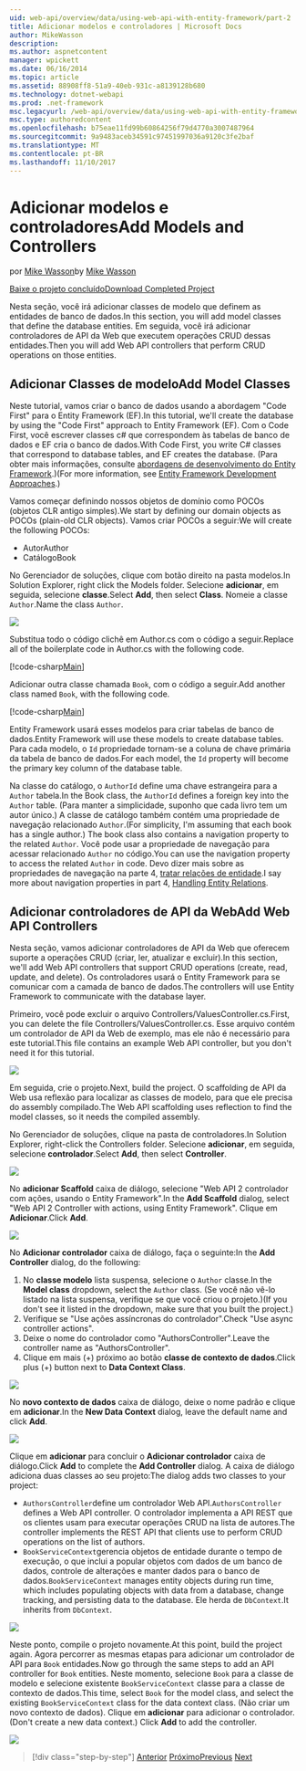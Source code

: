 ```yaml
---
uid: web-api/overview/data/using-web-api-with-entity-framework/part-2
title: Adicionar modelos e controladores | Microsoft Docs
author: MikeWasson
description: 
ms.author: aspnetcontent
manager: wpickett
ms.date: 06/16/2014
ms.topic: article
ms.assetid: 88908ff8-51a9-40eb-931c-a8139128b680
ms.technology: dotnet-webapi
ms.prod: .net-framework
msc.legacyurl: /web-api/overview/data/using-web-api-with-entity-framework/part-2
msc.type: authoredcontent
ms.openlocfilehash: b75eae11fd99b60864256f79d4770a3007487964
ms.sourcegitcommit: 9a9483aceb34591c97451997036a9120c3fe2baf
ms.translationtype: MT
ms.contentlocale: pt-BR
ms.lasthandoff: 11/10/2017
---
```

<a name="add-models-and-controllers"></a><span data-ttu-id="fab35-102">Adicionar modelos e controladores</span><span class="sxs-lookup"><span data-stu-id="fab35-102">Add Models and Controllers</span></span>
====================
<span data-ttu-id="fab35-103">por [Mike Wasson](https://github.com/MikeWasson)</span><span class="sxs-lookup"><span data-stu-id="fab35-103">by [Mike Wasson](https://github.com/MikeWasson)</span></span>

[<span data-ttu-id="fab35-104">Baixe o projeto concluído</span><span class="sxs-lookup"><span data-stu-id="fab35-104">Download Completed Project</span></span>](https://github.com/MikeWasson/BookService)

<span data-ttu-id="fab35-105">Nesta seção, você irá adicionar classes de modelo que definem as entidades de banco de dados.</span><span class="sxs-lookup"><span data-stu-id="fab35-105">In this section, you will add model classes that define the database entities.</span></span> <span data-ttu-id="fab35-106">Em seguida, você irá adicionar controladores de API da Web que executem operações CRUD dessas entidades.</span><span class="sxs-lookup"><span data-stu-id="fab35-106">Then you will add Web API controllers that perform CRUD operations on those entities.</span></span>

## <a name="add-model-classes"></a><span data-ttu-id="fab35-107">Adicionar Classes de modelo</span><span class="sxs-lookup"><span data-stu-id="fab35-107">Add Model Classes</span></span>

<span data-ttu-id="fab35-108">Neste tutorial, vamos criar o banco de dados usando a abordagem "Code First" para o Entity Framework (EF).</span><span class="sxs-lookup"><span data-stu-id="fab35-108">In this tutorial, we'll create the database by using the "Code First" approach to Entity Framework (EF).</span></span> <span data-ttu-id="fab35-109">Com o Code First, você escrever classes c# que correspondem às tabelas de banco de dados e EF cria o banco de dados.</span><span class="sxs-lookup"><span data-stu-id="fab35-109">With Code First, you write C# classes that correspond to database tables, and EF creates the database.</span></span> <span data-ttu-id="fab35-110">(Para obter mais informações, consulte [abordagens de desenvolvimento do Entity Framework](https://msdn.microsoft.com/en-us/library/ms178359%28v=vs.110%29.aspx#dbfmfcf).)</span><span class="sxs-lookup"><span data-stu-id="fab35-110">(For more information, see [Entity Framework Development Approaches](https://msdn.microsoft.com/en-us/library/ms178359%28v=vs.110%29.aspx#dbfmfcf).)</span></span>

<span data-ttu-id="fab35-111">Vamos começar definindo nossos objetos de domínio como POCOs (objetos CLR antigo simples).</span><span class="sxs-lookup"><span data-stu-id="fab35-111">We start by defining our domain objects as POCOs (plain-old CLR objects).</span></span> <span data-ttu-id="fab35-112">Vamos criar POCOs a seguir:</span><span class="sxs-lookup"><span data-stu-id="fab35-112">We will create the following POCOs:</span></span>

- <span data-ttu-id="fab35-113">Autor</span><span class="sxs-lookup"><span data-stu-id="fab35-113">Author</span></span>
- <span data-ttu-id="fab35-114">Catálogo</span><span class="sxs-lookup"><span data-stu-id="fab35-114">Book</span></span>

<span data-ttu-id="fab35-115">No Gerenciador de soluções, clique com botão direito na pasta modelos.</span><span class="sxs-lookup"><span data-stu-id="fab35-115">In Solution Explorer, right click the Models folder.</span></span> <span data-ttu-id="fab35-116">Selecione **adicionar**, em seguida, selecione **classe**.</span><span class="sxs-lookup"><span data-stu-id="fab35-116">Select **Add**, then select **Class**.</span></span> <span data-ttu-id="fab35-117">Nomeie a classe `Author`.</span><span class="sxs-lookup"><span data-stu-id="fab35-117">Name the class `Author`.</span></span>

![](part-2/_static/image1.png)

<span data-ttu-id="fab35-118">Substitua todo o código clichê em Author.cs com o código a seguir.</span><span class="sxs-lookup"><span data-stu-id="fab35-118">Replace all of the boilerplate code in Author.cs with the following code.</span></span>

[!code-csharp[Main](part-2/samples/sample1.cs)]

<span data-ttu-id="fab35-119">Adicionar outra classe chamada `Book`, com o código a seguir.</span><span class="sxs-lookup"><span data-stu-id="fab35-119">Add another class named `Book`, with the following code.</span></span>

[!code-csharp[Main](part-2/samples/sample2.cs)]

<span data-ttu-id="fab35-120">Entity Framework usará esses modelos para criar tabelas de banco de dados.</span><span class="sxs-lookup"><span data-stu-id="fab35-120">Entity Framework will use these models to create database tables.</span></span> <span data-ttu-id="fab35-121">Para cada modelo, o `Id` propriedade tornam-se a coluna de chave primária da tabela de banco de dados.</span><span class="sxs-lookup"><span data-stu-id="fab35-121">For each model, the `Id` property will become the primary key column of the database table.</span></span>

<span data-ttu-id="fab35-122">Na classe do catálogo, o `AuthorId` define uma chave estrangeira para a `Author` tabela.</span><span class="sxs-lookup"><span data-stu-id="fab35-122">In the Book class, the `AuthorId` defines a foreign key into the `Author` table.</span></span> <span data-ttu-id="fab35-123">(Para manter a simplicidade, suponho que cada livro tem um autor único.) A classe de catálogo também contém uma propriedade de navegação relacionado `Author`.</span><span class="sxs-lookup"><span data-stu-id="fab35-123">(For simplicity, I'm assuming that each book has a single author.) The book class also contains a navigation property to the related `Author`.</span></span> <span data-ttu-id="fab35-124">Você pode usar a propriedade de navegação para acessar relacionado `Author` no código.</span><span class="sxs-lookup"><span data-stu-id="fab35-124">You can use the navigation property to access the related `Author` in code.</span></span> <span data-ttu-id="fab35-125">Devo dizer mais sobre as propriedades de navegação na parte 4, [tratar relações de entidade](part-4.md).</span><span class="sxs-lookup"><span data-stu-id="fab35-125">I say more about navigation properties in part 4, [Handling Entity Relations](part-4.md).</span></span>

## <a name="add-web-api-controllers"></a><span data-ttu-id="fab35-126">Adicionar controladores de API da Web</span><span class="sxs-lookup"><span data-stu-id="fab35-126">Add Web API Controllers</span></span>

<span data-ttu-id="fab35-127">Nesta seção, vamos adicionar controladores de API da Web que oferecem suporte a operações CRUD (criar, ler, atualizar e excluir).</span><span class="sxs-lookup"><span data-stu-id="fab35-127">In this section, we'll add Web API controllers that support CRUD operations (create, read, update, and delete).</span></span> <span data-ttu-id="fab35-128">Os controladores usará o Entity Framework para se comunicar com a camada de banco de dados.</span><span class="sxs-lookup"><span data-stu-id="fab35-128">The controllers will use Entity Framework to communicate with the database layer.</span></span>

<span data-ttu-id="fab35-129">Primeiro, você pode excluir o arquivo Controllers/ValuesController.cs.</span><span class="sxs-lookup"><span data-stu-id="fab35-129">First, you can delete the file Controllers/ValuesController.cs.</span></span> <span data-ttu-id="fab35-130">Esse arquivo contém um controlador de API da Web de exemplo, mas ele não é necessário para este tutorial.</span><span class="sxs-lookup"><span data-stu-id="fab35-130">This file contains an example Web API controller, but you don't need it for this tutorial.</span></span>

![](part-2/_static/image2.png)

<span data-ttu-id="fab35-131">Em seguida, crie o projeto.</span><span class="sxs-lookup"><span data-stu-id="fab35-131">Next, build the project.</span></span> <span data-ttu-id="fab35-132">O scaffolding de API da Web usa reflexão para localizar as classes de modelo, para que ele precisa do assembly compilado.</span><span class="sxs-lookup"><span data-stu-id="fab35-132">The Web API scaffolding uses reflection to find the model classes, so it needs the compiled assembly.</span></span>

<span data-ttu-id="fab35-133">No Gerenciador de soluções, clique na pasta de controladores.</span><span class="sxs-lookup"><span data-stu-id="fab35-133">In Solution Explorer, right-click the Controllers folder.</span></span> <span data-ttu-id="fab35-134">Selecione **adicionar**, em seguida, selecione **controlador**.</span><span class="sxs-lookup"><span data-stu-id="fab35-134">Select **Add**, then select **Controller**.</span></span>

![](part-2/_static/image3.png)

<span data-ttu-id="fab35-135">No **adicionar Scaffold** caixa de diálogo, selecione "Web API 2 controlador com ações, usando o Entity Framework".</span><span class="sxs-lookup"><span data-stu-id="fab35-135">In the **Add Scaffold** dialog, select "Web API 2 Controller with actions, using Entity Framework".</span></span> <span data-ttu-id="fab35-136">Clique em **Adicionar**.</span><span class="sxs-lookup"><span data-stu-id="fab35-136">Click **Add**.</span></span>

![](part-2/_static/image4.png)

<span data-ttu-id="fab35-137">No **Adicionar controlador** caixa de diálogo, faça o seguinte:</span><span class="sxs-lookup"><span data-stu-id="fab35-137">In the **Add Controller** dialog, do the following:</span></span>

1. <span data-ttu-id="fab35-138">No **classe modelo** lista suspensa, selecione o `Author` classe.</span><span class="sxs-lookup"><span data-stu-id="fab35-138">In the **Model class** dropdown, select the `Author` class.</span></span> <span data-ttu-id="fab35-139">(Se você não vê-lo listado na lista suspensa, verifique se que você criou o projeto.)</span><span class="sxs-lookup"><span data-stu-id="fab35-139">(If you don't see it listed in the dropdown, make sure that you built the project.)</span></span>
2. <span data-ttu-id="fab35-140">Verifique se "Use ações assíncronas do controlador".</span><span class="sxs-lookup"><span data-stu-id="fab35-140">Check "Use async controller actions".</span></span>
3. <span data-ttu-id="fab35-141">Deixe o nome do controlador como &quot;AuthorsController&quot;.</span><span class="sxs-lookup"><span data-stu-id="fab35-141">Leave the controller name as &quot;AuthorsController&quot;.</span></span>
4. <span data-ttu-id="fab35-142">Clique em mais (+) próximo ao botão **classe de contexto de dados**.</span><span class="sxs-lookup"><span data-stu-id="fab35-142">Click plus (+) button next to **Data Context Class**.</span></span>

![](part-2/_static/image5.png)

<span data-ttu-id="fab35-143">No **novo contexto de dados** caixa de diálogo, deixe o nome padrão e clique em **adicionar**.</span><span class="sxs-lookup"><span data-stu-id="fab35-143">In the **New Data Context** dialog, leave the default name and click **Add**.</span></span>

![](part-2/_static/image6.png)

<span data-ttu-id="fab35-144">Clique em **adicionar** para concluir o **Adicionar controlador** caixa de diálogo.</span><span class="sxs-lookup"><span data-stu-id="fab35-144">Click **Add** to complete the **Add Controller** dialog.</span></span> <span data-ttu-id="fab35-145">A caixa de diálogo adiciona duas classes ao seu projeto:</span><span class="sxs-lookup"><span data-stu-id="fab35-145">The dialog adds two classes to your project:</span></span>

- <span data-ttu-id="fab35-146">`AuthorsController`define um controlador Web API.</span><span class="sxs-lookup"><span data-stu-id="fab35-146">`AuthorsController` defines a Web API controller.</span></span> <span data-ttu-id="fab35-147">O controlador implementa a API REST que os clientes usam para executar operações CRUD na lista de autores.</span><span class="sxs-lookup"><span data-stu-id="fab35-147">The controller implements the REST API that clients use to perform CRUD operations on the list of authors.</span></span>
- <span data-ttu-id="fab35-148">`BookServiceContext`gerencia objetos de entidade durante o tempo de execução, o que inclui a popular objetos com dados de um banco de dados, controle de alterações e manter dados para o banco de dados.</span><span class="sxs-lookup"><span data-stu-id="fab35-148">`BookServiceContext` manages entity objects during run time, which includes populating objects with data from a database, change tracking, and persisting data to the database.</span></span> <span data-ttu-id="fab35-149">Ele herda de `DbContext`.</span><span class="sxs-lookup"><span data-stu-id="fab35-149">It inherits from `DbContext`.</span></span>

![](part-2/_static/image7.png)

<span data-ttu-id="fab35-150">Neste ponto, compile o projeto novamente.</span><span class="sxs-lookup"><span data-stu-id="fab35-150">At this point, build the project again.</span></span> <span data-ttu-id="fab35-151">Agora percorrer as mesmas etapas para adicionar um controlador de API para `Book` entidades.</span><span class="sxs-lookup"><span data-stu-id="fab35-151">Now go through the same steps to add an API controller for `Book` entities.</span></span> <span data-ttu-id="fab35-152">Neste momento, selecione `Book` para a classe de modelo e selecione existente `BookServiceContext` classe para a classe de contexto de dados.</span><span class="sxs-lookup"><span data-stu-id="fab35-152">This time, select `Book` for the model class, and select the existing `BookServiceContext` class for the data context class.</span></span> <span data-ttu-id="fab35-153">(Não criar um novo contexto de dados). Clique em **adicionar** para adicionar o controlador.</span><span class="sxs-lookup"><span data-stu-id="fab35-153">(Don't create a new data context.) Click **Add** to add the controller.</span></span>

![](part-2/_static/image8.png)

>[!div class="step-by-step"]
<span data-ttu-id="fab35-154">[Anterior](part-1.md)
[Próximo](part-3.md)</span><span class="sxs-lookup"><span data-stu-id="fab35-154">[Previous](part-1.md)
[Next](part-3.md)</span></span>
